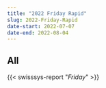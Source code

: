 ```yaml
---
title: "2022 Friday Rapid"
slug: 2022-Friday-Rapid
date-start: 2022-07-07
date-end: 2022-08-04
---
```


## All
{{< swisssys-report "*Friday*" >}}
